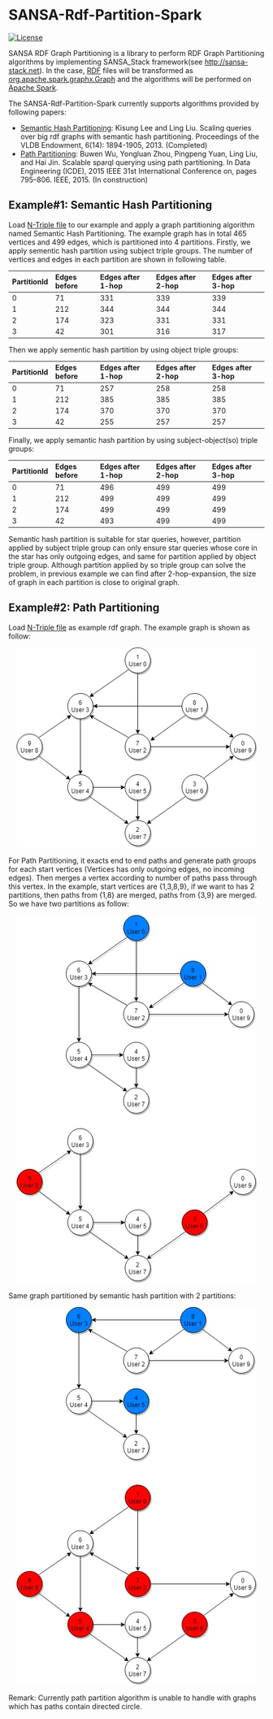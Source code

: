 # SANSA-Rdf-Partition-Spark
[![License](https://img.shields.io/badge/License-Apache%202.0-blue.svg)](https://opensource.org/licenses/Apache-2.0)

SANSA RDF Graph Partitioning is a library to perform RDF Graph Partitioning algorithms by implementing SANSA_Stack framework(see http://sansa-stack.net). In the case, [RDF](https://en.wikipedia.org/wiki/Resource_Description_Framework) files will be transformed as [org.apache.spark.graphx.Graph](https://spark.apache.org/docs/latest/api/scala/index.html#org.apache.spark.graphx.Graph) and the algorithms will be performed on [Apache Spark](https://spark.apache.org).

The SANSA-Rdf-Partition-Spark currently supports algorithms provided by following papers:
* [Semantic Hash Partitioning](https://dl.acm.org/citation.cfm?id=2556571): Kisung Lee and Ling Liu. Scaling queries over big rdf graphs with semantic hash partitioning. Proceedings of the VLDB Endowment, 6(14): 1894-1905, 2013. (Completed)
* [Path Partitioning](http://ieeexplore.ieee.org/abstract/document/7113334/): Buwen Wu, Yongluan Zhou, Pingpeng Yuan, Ling Liu, and Hai Jin. Scalable sparql querying using path partitioning. In Data Engineering (ICDE), 2015 IEEE 31st International Conference on, pages 795–806. IEEE, 2015. (In construction)

## Example#1: Semantic Hash Partitioning
Load [N-Triple file](https://github.com/CescWang1991/SANSA-Rdf-Partition-Spark/blob/master/src/main/resources/SilviaClustering_HairStylist_TaxiDriver.nt) to our example and apply a graph partitioning algorithm named Semantic Hash Partitioning. The example graph has in total 465 vertices and 499 edges, which is partitioned into 4 partitions. Firstly, we apply sementic hash partition using subject triple groups. The number of vertices and edges in each partition are shown in following table.

| PartitionId | Edges before | Edges after 1-hop | Edges after 2-hop | Edges after 3-hop |
| :----- | :----- | :----- | :----- | :----- |
| 0 | 71 | 331 | 339 | 339 |
| 1 | 212 | 344 | 344 | 344 |
| 2 | 174 | 323 | 331 | 331 |
| 3 | 42 | 301 | 316 | 317 |

Then we apply sementic hash partition by using object triple groups:

| PartitionId | Edges before | Edges after 1-hop | Edges after 2-hop | Edges after 3-hop |
| :----- | :----- | :----- | :----- | :----- |
| 0 | 71 | 257 | 258 | 258 |
| 1 | 212 | 385 | 385 | 385 |
| 2 | 174 | 370 | 370 | 370 |
| 3 | 42 | 255 | 257 | 257 |

Finally, we apply semantic hash partition by using subject-object(so) triple groups:

| PartitionId | Edges before | Edges after 1-hop | Edges after 2-hop | Edges after 3-hop |
| :----- | :----- | :----- | :----- | :----- |
| 0 | 71 | 496 | 499 | 499 |
| 1 | 212 | 499 | 499 | 499 |
| 2 | 174 | 499 | 499 | 499 |
| 3 | 42 | 493 | 499 | 499 |

Semantic hash partition is suitable for star queries, however, partition applied by subject triple group can only ensure star queries whose core in the star has only outgoing edges, and same for partition applied by object triple group. Although partition applied by so triple group can solve the problem, in previous example we can find after 2-hop-expansion, the size of graph in each partition is close to original graph.

## Example#2: Path Partitioning
Load [N-Triple file](https://github.com/CescWang1991/SANSA-Rdf-Partition-Spark/blob/master/src/main/resources/Clustering_sampledata1.nt) as example rdf graph. The example graph is shown as follow:

<p align="center"> 
  <img src="https://github.com/CescWang1991/SANSA-Rdf-Partition-Spark/blob/master/Figures/Graph%20for%20PP.jpg">
</p>

For Path Partitioning, it exacts end to end paths and generate path groups for each start vertices (Vertices has only outgoing edges, no incoming edges). Then merges a vertex according to number of paths pass through this vertex. In the example, start vertices are {1,3,8,9}, if we want to has 2 partitions, then paths from {1,8} are merged, paths from {3,9} are merged. So we have two partitions as follow:

<p align="center"> 
  <img src="https://github.com/CescWang1991/SANSA-Rdf-Partition-Spark/blob/master/Figures/Path%20Partition.jpg">
</p>

Same graph partitioned by semantic hash partition with 2 partitions:

<p align="center"> 
  <img src="https://github.com/CescWang1991/SANSA-Rdf-Partition-Spark/blob/master/Figures/Semantic%20Hash%20Partition.jpg">
</p>

Remark: Currently path partition algorithm is unable to handle with graphs which has paths contain directed circle.
